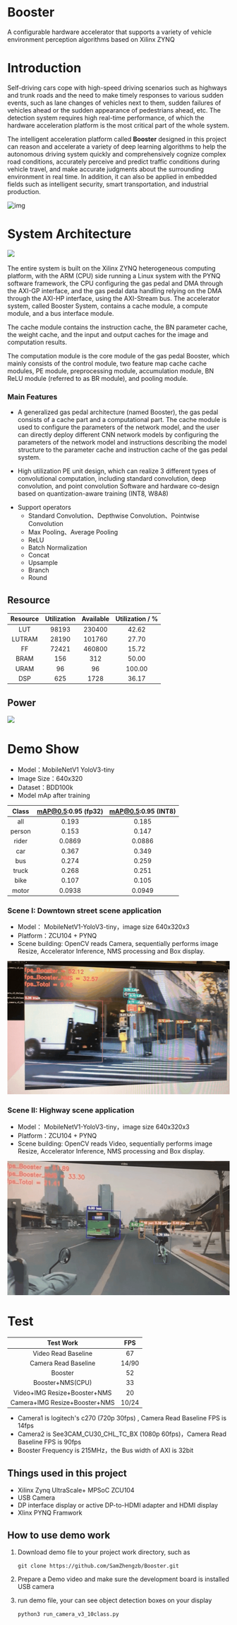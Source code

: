 # Booster
A configurable hardware accelerator that supports a variety of vehicle environment perception algorithms based on Xilinx ZYNQ

# Introduction
Self-driving cars cope with high-speed driving scenarios such as highways and trunk roads and the need to make timely responses to various sudden events, such as lane changes of vehicles next to them, sudden failures of vehicles ahead or the sudden appearance of pedestrians ahead, etc. The detection system requires high real-time performance, of which the hardware acceleration platform is the most critical part of the whole system. 

The intelligent acceleration platform called **Booster** designed in this project can reason and accelerate a variety of deep learning algorithms to help the autonomous driving system quickly and comprehensively cognize complex road conditions, accurately perceive and predict traffic conditions during vehicle travel, and make accurate judgments about the surrounding environment in real time. In addition, it can also be applied in embedded fields such as intelligent security, smart transportation, and industrial production.

![img](https://samzhengzb.github.io/2021/12/26/Booster/read_build1.png)

# System Architecture
![](https://hackster.imgix.net/uploads/attachments/1416043/booster_arch_qFZvN6WBa2.png?auto=compress%2Cformat&w=740&h=555&fit=max)

The entire system is built on the Xilinx ZYNQ heterogeneous computing platform, with the ARM (CPU) side running a Linux system with the PYNQ software framework, the CPU configuring the gas pedal and DMA through the AXI-GP interface, and the gas pedal data handling relying on the DMA through the AXI-HP interface, using the AXI-Stream bus. The accelerator system, called Booster System, contains a cache module, a compute module, and a bus interface module.

The cache module contains the instruction cache, the BN parameter cache, the weight cache, and the input and output caches for the image and computation results.

The computation module is the core module of the gas pedal Booster, which mainly consists of the control module, two feature map cache cache modules, PE module, preprocessing module, accumulation module, BN ReLU module (referred to as BR module), and pooling module.

### Main Features

 + A generalized gas pedal architecture (named Booster), the gas pedal consists of a cache part and a computational part. The cache module is used to configure the parameters of the network model, and the user can directly deploy different CNN network models by configuring the parameters of the network model and instructions describing the model structure to the parameter cache and instruction cache of the gas pedal system.

 + High utilization PE unit design, which can realize 3 different types of convolutional computation, including standard convolution, deep convolution, and point convolution
Software and hardware co-design based on quantization-aware training (INT8, W8A8)

- Support operators
  + Standard Convolution、Depthwise Convolution、Pointwise Convolution
  + Max Pooling、Average Pooling
  + ReLU
  + Batch Normalization
  + Concat
  + Upsample
  + Branch
  + Round
  
## Resource

| Resource | Utilization | Available | Utilization / % |
| :------: | :---------: | :-------: | :-------------: |
|   LUT    |    98193    |  230400   |      42.62      |
|  LUTRAM  |    28190    |  101760   |      27.70      |
|    FF    |    72421    |  460800   |      15.72      |
|   BRAM   |     156     |    312    |      50.00      |
|   URAM   |     96      |    96     |     100.00      |
|   DSP    |     625     |   1728    |      36.17      |

## Power
![](https://hackster.imgix.net/uploads/attachments/1416044/power_65kWAtNi8o.png?auto=compress%2Cformat&w=740&h=555&fit=max)

# Demo Show
- Model：MobileNetV1 YoloV3-tiny
- Image Size：640x320
- Dataset：BDD100k
- Model mAp after training


| Class  | mAP@0.5:0.95 (fp32) |  mAP@0.5:0.95 (INT8)  |
| :------: | :---------: | :-------: |
|  all   |         0.193         |         0.185         |
| person |         0.153         |         0.147         |
| rider  |        0.0869         |        0.0886         |
|  car   |         0.367         |         0.349         |
|  bus   |         0.274         |         0.259         |
| truck  |         0.268         |         0.251         |
|  bike  |         0.107         |         0.105         |
| motor  |        0.0938         |        0.0949         |

### Scene I: Downtown street scene application

- Model： MobileNetV1-YoloV3-tiny，image size 640x320x3
- Platform：ZCU104 + PYNQ
- Scene building: OpenCV reads Camera, sequentially performs image Resize, Accelerator Inference, NMS processing and Box display.

![](show1.png)

### Scene II: Highway scene application
- Model： MobileNetV1-YoloV3-tiny，image size 640x320x3
- Platform：ZCU104 + PYNQ
- Scene building: OpenCV reads Video, sequentially performs image Resize, Accelerator Inference, NMS processing and Box display.


![](show2.png)

# Test
|           Test Work                                 |  FPS  |
|           :------:                                |:------: |
|      Video Read Baseline                            |  67   |
|     Camera Read Baseline                            | 14/90 |
|            Booster                                  |  52   |
|       Booster+NMS(CPU)                              |  33   |
| Video+IMG Resize+Booster+NMS                        |  20   |
| Camera+IMG Resize+Booster+NMS                       | 10/24 |

- Camera1 is logitech's c270 (720p 30fps) , Camera Read Baseline FPS is 14fps
- Camera2 is See3CAM_CU30_CHL_TC_BX (1080p 60fps)，Camera Read Baseline FPS is 90fps
- Booster Frequency is 215MHz，the Bus width of AXI is 32bit

## Things used in this project
- Xilinx Zynq UltraScale+ MPSoC ZCU104
- USB Camera
- DP interface display or active DP-to-HDMI adapter and HDMI display
- Xlinx PYNQ Framwork

## How to use demo work
1. Download demo file to your project work directory, such as

    ```
    git clone https://github.com/SamZhengzb/Booster.git
    ```

2. Prepare a Demo video and make sure the development board is installed USB camera

2. run demo file, your can see object detection boxes on your display 

    ```bash
    python3 run_camera_v3_10class.py  
    ```
